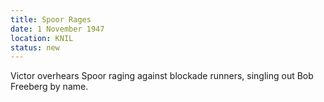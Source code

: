 ```yaml
---
title: Spoor Rages
date: 1 November 1947
location: KNIL
status: new
---
```


Victor overhears Spoor raging against blockade runners, singling out Bob Freeberg by name.  
